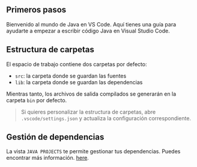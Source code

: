 ## Primeros pasos

Bienvenido al mundo de Java en VS Code. Aquí tienes una guía para ayudarte a empezar a escribir código Java en Visual Studio Code.

## Estructura de carpetas

El espacio de trabajo contiene dos carpetas por defecto:

- `src`: la carpeta donde se guardan las fuentes
- `lib`: la carpeta donde se guardan las dependencias

Mientras tanto, los archivos de salida compilados se generarán en la carpeta `bin` por defecto.

> Si quieres personalizar la estructura de carpetas, abre `.vscode/settings.json` y actualiza la configuración correspondiente.

## Gestión de dependencias

La vista `JAVA PROJECTS` te permite gestionar tus dependencias. Puedes encontrar más información. [here](https://github.com/microsoft/vscode-java-dependency#manage-dependencies).
